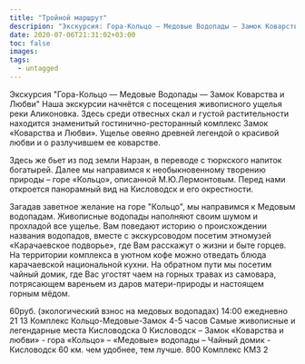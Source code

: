 ```yaml
---
title: "Тройной маршрут"
descripion: "Экскурсия: Гора-Кольцо — Медовые Водопады — Замок Коварства и Любви"
date: 2020-07-06T21:31:02+03:00
toc: false
images:
tags:
  - untagged
---
```


Экскурсия "Гора-Кольцо — Медовые Водопады — Замок Коварства и Любви" 
Наша экскурсии начнётся с посещения живописного ущелья реки Аликоновка.
Здесь среди отвесных скал и густой растительности находится знаменитый гостинично-ресторанный комплекс Замок «Коварства и Любви». Ущелье овеяно древней легендой о красивой любви и о разлучившем ее коварстве. 

Здесь же бьет из под земли Нарзан, в переводе с тюркского напиток богатырей. 
Далее мы направимся к необыкновенному творению природы – горе «Кольцо», описанной М.Ю.Лермонтовым. Перед нами откроется панорамный вид на Кисловодск и его окрестности. 

Загадав заветное желание на горе "Кольцо", мы направимся к Медовым водопадам.
Живописные водопады наполняют своим шумом и прохладой все ущелье.
Вам поведают историю о происхождении названия водопадов, вместе с экскурсоводом посетим этномузей «Карачаевское подворье», где Вам расскажут о жизни и быте горцев. На территории комплекса в уютном кофе можно отведать блюда карачаевской национальной кухни.
На обратном пути мы посетим чайный домик, где Вас угостят чаем на горных травах из самовара, потрясающем вареньем из даров матери-природы и настоящем горным мёдом.

60руб. (экологический взнос на медовых водопадах) 14:00 ежедневно 21 13 Комплекс Кольцо-Медовые-Замок 4-5 часов Самые живописные и легендарные места Кисловодска 0 Кисловодск – Замок «Коварства и любви» - гора «Кольцо» – «Медовые» водопады – Чайный домик - Кисловодск 60 км. чем удобнее, тем лучше. 800 Комплекс КМЗ 2 
